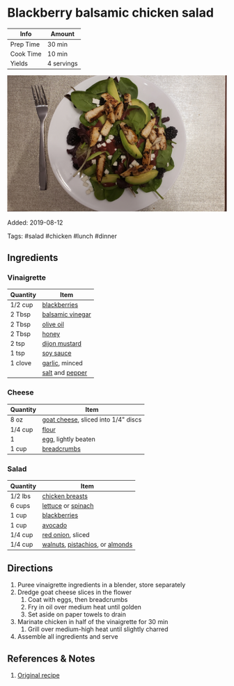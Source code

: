 # Blackberry balsamic chicken salad

| Info      | Amount     |
| --------- | ---------- |
| Prep Time | 30 min     |
| Cook Time | 10 min     |
| Yields    | 4 servings |

![Blackberry balsamic chicken salad](../Media/blackberry-balsamic-salad.jpg)

Added: 2019-08-12

Tags: #salad #chicken #lunch #dinner

## Ingredients

### Vinaigrette

| Quantity | Item                                                                  |
| -------- | --------------------------------------------------------------------- |
| 1/2 cup  | [blackberries](../Ingredients/blackberry.md)                          |
| 2 Tbsp   | [balsamic vinegar](../Ingredients/balsamic%20vinegar.md)                |
| 2 Tbsp   | [olive oil](../Ingredients/olive%20oil.md)                              |
| 2 Tbsp   | [honey](../Ingredients/honey.md)                                      |
| 2 tsp    | [dijon mustard](../Ingredients/dijon%20mustard.md)                      |
| 1 tsp    | [soy sauce](../Ingredients/soy%20sauce.md)                              |
| 1 clove  | [garlic](../Ingredients/garlic.md), minced                            |
|          | [salt](../Ingredients/salt.md) and [pepper](../Ingredients/pepper.md) |

### Cheese

| Quantity | Item                                                                 |
| -------- | -------------------------------------------------------------------- |
| 8 oz     | [goat cheese](../Ingredients/goat%20cheese.md), sliced into 1/4" discs |
| 1/4 cup  | [flour](../Ingredients/flour.md)                                     |
| 1        | [egg](../Ingredients/egg.md), lightly beaten                         |
| 1 cup    | [breadcrumbs](../Ingredients/breadcrumbs.md)                         |

### Salad

| Quantity | Item                                                                                                                      |
| -------- | ------------------------------------------------------------------------------------------------------------------------- |
| 1/2 lbs  | [chicken breasts](../Ingredients/chicken%20breast.md)                                                                      |
| 6 cups   | [lettuce](../Ingredients/lettuce.md) or [spinach](../Ingredients/spinach.md)                                              |
| 1 cup    | [blackberries](../Ingredients/blackberry.md)                                                                            |
| 1 cup    | [avocado](../Ingredients/avocado.md)                                                                                      |
| 1/4 cup  | [red onion](../Ingredients/red%20onion.md), sliced                                                                          |
| 1/4 cup  | [walnuts](../Ingredients/walnuts.md), [pistachios](../Ingredients/pistachios.md), or [almonds](../Ingredients/almonds.md) |

## Directions

1. Puree vinaigrette ingredients in a blender, store separately
2. Dredge goat cheese slices in the flower
   1. Coat with eggs, then breadcrumbs
   2. Fry in oil over medium heat until golden
   3. Set aside on paper towels to drain
3. Marinate chicken in half of the vinaigrette for 30 min
   1. Grill over medium-high heat until slightly charred
4. Assemble all ingredients and serve

## References & Notes

1. [Original recipe](https://www.closetcooking.com/blackberry-balsamic-grilled-chicken/)
